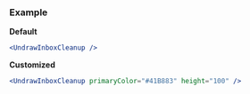 ### Example

**Default**
```jsx
<UndrawInboxCleanup />
```

**Customized**
```jsx
<UndrawInboxCleanup primaryColor="#41B883" height="100" />
```
